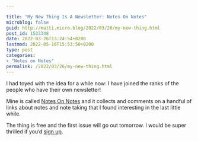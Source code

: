 ```yaml
---

title: "My New Thing Is A Newsletter: Notes On Notes"
microblog: false
guid: http://matti.micro.blog/2022/03/26/my-new-thing.html
post_id: 1533348
date: 2022-03-26T13:24:54+0200
lastmod: 2022-05-16T15:53:50+0200
type: post
categories:
- "Notes on Notes"
permalink: /2022/03/26/my-new-thing.html
---
```

<p>I had toyed with the idea for a while now: I have joined the ranks of the people who have their own newsletter!</p>
<p>Mine is called <a href="https://buttondown.email/notes-on-notes">Notes On Notes</a> and it collects and comments on a handful of links about notes and note taking that I found interesting in the last little while.</p>
<p>The thing is free and the first issue will go out tomorrow. I would be super thrilled if you‘d <a href="https://buttondown.email/notes-on-notes">sign up</a>.</p>
